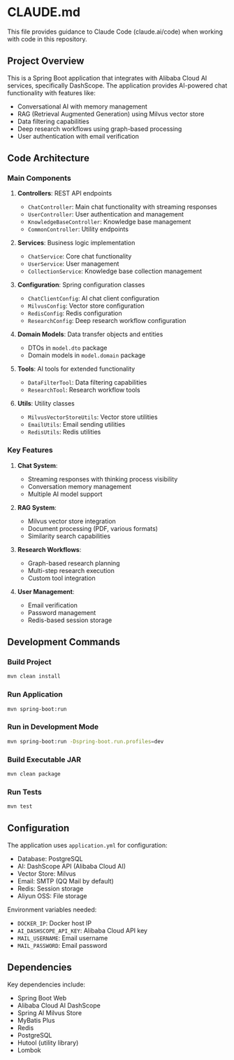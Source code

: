 # CLAUDE.md

This file provides guidance to Claude Code (claude.ai/code) when working with code in this repository.

## Project Overview

This is a Spring Boot application that integrates with Alibaba Cloud AI services, specifically DashScope. The application provides AI-powered chat functionality with features like:
- Conversational AI with memory management
- RAG (Retrieval Augmented Generation) using Milvus vector store
- Data filtering capabilities
- Deep research workflows using graph-based processing
- User authentication with email verification

## Code Architecture

### Main Components

1. **Controllers**: REST API endpoints
   - `ChatController`: Main chat functionality with streaming responses
   - `UserController`: User authentication and management
   - `KnowledgeBaseController`: Knowledge base management
   - `CommonController`: Utility endpoints

2. **Services**: Business logic implementation
   - `ChatService`: Core chat functionality
   - `UserService`: User management
   - `CollectionService`: Knowledge base collection management

3. **Configuration**: Spring configuration classes
   - `ChatClientConfig`: AI chat client configuration
   - `MilvusConfig`: Vector store configuration
   - `RedisConfig`: Redis configuration
   - `ResearchConfig`: Deep research workflow configuration

4. **Domain Models**: Data transfer objects and entities
   - DTOs in `model.dto` package
   - Domain models in `model.domain` package

5. **Tools**: AI tools for extended functionality
   - `DataFilterTool`: Data filtering capabilities
   - `ResearchTool`: Research workflow tools

6. **Utils**: Utility classes
   - `MilvusVectorStoreUtils`: Vector store utilities
   - `EmailUtils`: Email sending utilities
   - `RedisUtils`: Redis utilities

### Key Features

1. **Chat System**:
   - Streaming responses with thinking process visibility
   - Conversation memory management
   - Multiple AI model support

2. **RAG System**:
   - Milvus vector store integration
   - Document processing (PDF, various formats)
   - Similarity search capabilities

3. **Research Workflows**:
   - Graph-based research planning
   - Multi-step research execution
   - Custom tool integration

4. **User Management**:
   - Email verification
   - Password management
   - Redis-based session storage

## Development Commands

### Build Project
```bash
mvn clean install
```

### Run Application
```bash
mvn spring-boot:run
```

### Run in Development Mode
```bash
mvn spring-boot:run -Dspring-boot.run.profiles=dev
```

### Build Executable JAR
```bash
mvn clean package
```

### Run Tests
```bash
mvn test
```

## Configuration

The application uses `application.yml` for configuration:
- Database: PostgreSQL
- AI: DashScope API (Alibaba Cloud AI)
- Vector Store: Milvus
- Email: SMTP (QQ Mail by default)
- Redis: Session storage
- Aliyun OSS: File storage

Environment variables needed:
- `DOCKER_IP`: Docker host IP
- `AI_DASHSCOPE_API_KEY`: Alibaba Cloud API key
- `MAIL_USERNAME`: Email username
- `MAIL_PASSWORD`: Email password

## Dependencies

Key dependencies include:
- Spring Boot Web
- Alibaba Cloud AI DashScope
- Spring AI Milvus Store
- MyBatis Plus
- Redis
- PostgreSQL
- Hutool (utility library)
- Lombok